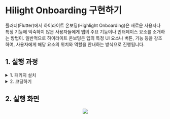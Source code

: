 # Hilight Onboarding 구현하기

플러터(Flutter)에서 하이라이트 온보딩(Highlight Onboarding)은 새로운 사용자나 특정 기능에 익숙하지 않은 사용자들에게 앱의 주요 기능이나 인터페이스 요소를 소개하는 방법이. 일반적으로 하이라이트 온보딩은 앱의 특정 UI 요소나 버튼, 기능 등을 강조하여, 사용자에게 해당 요소의 위치와 역할을 안내하는 방식으로 진행됩니다.



## 1. 실행 과정
<details>
<summary>1. 패키지 설치</summary>
<div markdown="1">

- 앱을 소개하는 방법은 다양하게 있지만 나는 showcaseview 라는 패키지를 이용해서 hilight_onboarding 화면을 구현하였다.
- https://pub.dev/packages/showcaseview

</div>
</details>

<details>
<summary>2. 코딩하기</summary>
<div markdown="1">

dart
Showcase(
  key: logout,
  description: 'ex) 로그아웃 하려면 눌러주세요',
  overlayOpacity: 0.5,
  targetShapeBorder: const CircleBorder(),
  targetPadding: const EdgeInsets.all(8),
  child: const Icon(
    Icons.exit_to_app,
    color: Colors.white,
  ),
),

</div>
</details>

 ## 2. 실행 화면
<p align ="center">
 <img src = "https://github.com/user-attachments/assets/ea325e9f-5f4d-4b35-af5f-229f65832e53">
</p>

</br>
